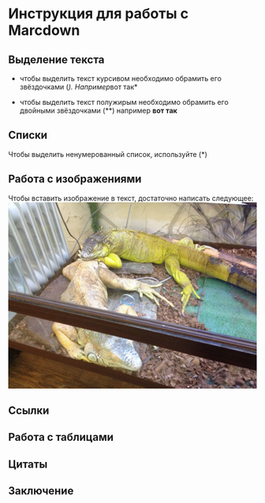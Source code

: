 # Инструкция для работы с Marcdown

## Выделение текста

* чтобы выделить текст курсивом необходимо обрамить его звёздочками (*). Например*вот так*

* чтобы выделить текст полужирым необходимо обрамить его двойными звёздочками (**) например **вот так**

## Списки

Чтобы выделить ненумерованный список, используйте (*)

## Работа с изображениями

Чтобы вставить изображение в текст, достаточно написать следующее:
![Привет, это хамелеон!](hameleon.JPG)

## Ссылки

## Работа с таблицами

## Цитаты

## Заключение
